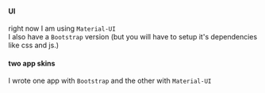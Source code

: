 #### UI

right now I am using `Material-UI`  
I also have a `Bootstrap` version (but you will have to setup it's dependencies like
css and js.)

#### two app skins
I wrote one app with `Bootstrap` and the other with `Material-UI`
